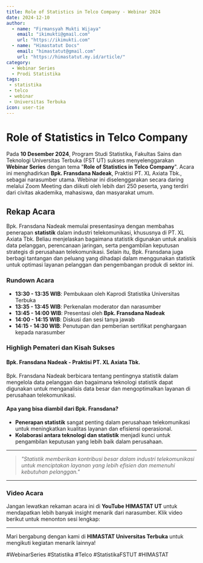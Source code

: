 ```yaml
--- 
title: Role of Statistics in Telco Company - Webinar 2024
date: 2024-12-10
author:
  - name: "Firmansyah Mukti Wijaya"
    email: "ikimukti@gmail.com"
    url: "https://ikimukti.com"
  - name: "Himastatut Docs"
    email: "himastatut@gmail.com"
    url: "https://himastatut.my.id/article/"
category:
  - Webinar Series
  - Prodi Statistika
tags:
 - statistika
 - telco
 - webinar
 - Universitas Terbuka
icon: user-tie
--- 
```


# Role of Statistics in Telco Company

Pada **10 Desember 2024**, Program Studi Statistika, Fakultas Sains dan Teknologi Universitas Terbuka (FST UT) sukses menyelenggarakan **Webinar Series** dengan tema "**Role of Statistics in Telco Company**". Acara ini menghadirkan **Bpk. Fransdana Nadeak**, Praktisi PT. XL Axiata Tbk., sebagai narasumber utama. Webinar ini diselenggarakan secara daring melalui Zoom Meeting dan diikuti oleh lebih dari 250 peserta, yang terdiri dari civitas akademika, mahasiswa, dan masyarakat umum.

## Rekap Acara

Bpk. Fransdana Nadeak memulai presentasinya dengan membahas penerapan **statistik** dalam industri telekomunikasi, khususnya di PT. XL Axiata Tbk. Beliau menjelaskan bagaimana statistik digunakan untuk analisis data pelanggan, perencanaan jaringan, serta pengambilan keputusan strategis di perusahaan telekomunikasi. Selain itu, Bpk. Fransdana juga berbagi tantangan dan peluang yang dihadapi dalam menggunakan statistik untuk optimasi layanan pelanggan dan pengembangan produk di sektor ini.

### Rundown Acara
- **13:30 - 13:35 WIB**: Pembukaan oleh Kaprodi Statistika Universitas Terbuka
- **13:35 - 13:45 WIB**: Perkenalan moderator dan narasumber
- **13:45 - 14:00 WIB**: Presentasi oleh **Bpk. Fransdana Nadeak**
- **14:00 - 14:15 WIB**: Diskusi dan sesi tanya jawab
- **14:15 - 14:30 WIB**: Penutupan dan pemberian sertifikat penghargaan kepada narasumber

### Highligh Pemateri dan Kisah Sukses

#### **Bpk. Fransdana Nadeak - Praktisi PT. XL Axiata Tbk.**
Bpk. Fransdana Nadeak berbicara tentang pentingnya statistik dalam mengelola data pelanggan dan bagaimana teknologi statistik dapat digunakan untuk menganalisis data besar dan mengoptimalkan layanan di perusahaan telekomunikasi.

#### **Apa yang bisa diambil dari Bpk. Fransdana?**
- **Penerapan statistik** sangat penting dalam perusahaan telekomunikasi untuk meningkatkan kualitas layanan dan efisiensi operasional.
- **Kolaborasi antara teknologi dan statistik** menjadi kunci untuk pengambilan keputusan yang lebih baik dalam perusahaan.

--- 

> *"Statistik memberikan kontribusi besar dalam industri telekomunikasi untuk menciptakan layanan yang lebih efisien dan memenuhi kebutuhan pelanggan."*

--- 

### Video Acara
Jangan lewatkan rekaman acara ini di **YouTube HIMASTAT UT** untuk mendapatkan lebih banyak insight menarik dari narasumber. Klik video berikut untuk menonton sesi lengkap:

<VidStack
  src="youtube/CaqPjKv-ZFE"
  title="Role of Statistics in Telco Company"
  />

--- 

Mari bergabung dengan kami di **HIMASTAT Universitas Terbuka** untuk mengikuti kegiatan menarik lainnya!

#WebinarSeries #Statistika #Telco #StatistikaFSTUT #HIMASTAT
